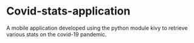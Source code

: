 # Covid-stats-application
A mobile application developed using the python module kivy to retrieve various stats on the covid-19 pandemic.
